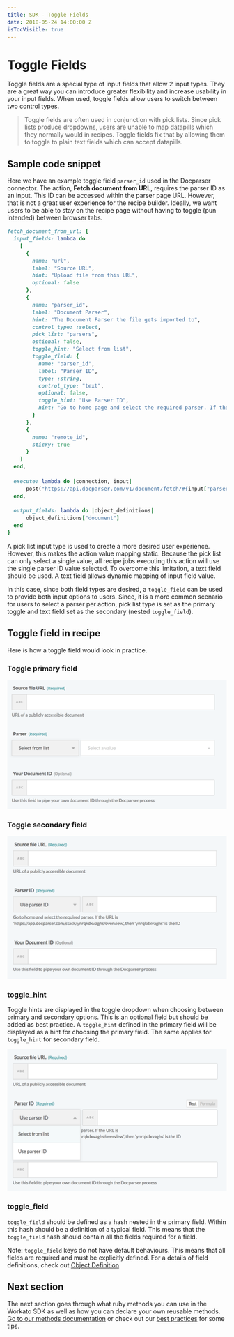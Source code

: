 ```yaml
---
title: SDK - Toggle Fields
date: 2018-05-24 14:00:00 Z
isTocVisible: true
---
```


# Toggle Fields
Toggle fields are a special type of input fields that allow 2 input types. They are a great way you can introduce greater flexibility and increase usability in your input fields. When used, toggle fields allow users to switch between two control types.

> Toggle fields are often used in conjunction with pick lists. Since pick lists produce dropdowns, users are unable to map datapills which they normally would in recipes. Toggle fields fix that by allowing them to toggle to plain text fields which can accept datapills.

## Sample code snippet
Here we have an example toggle field `parser_id` used in the Docparser connector. The action, **Fetch document from URL**, requires the parser ID as an input. This ID can be accessed within the parser page URL. However, that is not a great user experience for the recipe builder. Ideally, we want users to be able to stay on the recipe page without having to toggle (pun intended) between browser tabs.

```ruby
fetch_document_from_url: {
  input_fields: lambda do
    [
      {
        name: "url",
        label: "Source URL",
        hint: "Upload file from this URL",
        optional: false
      },
      {
        name: "parser_id",
        label: "Document Parser",
        hint: "The Document Parser the file gets imported to",
        control_type: :select,
        pick_list: "parsers",
        optional: false,
        toggle_hint: "Select from list",
        toggle_field: {
          name: "parser_id",
          label: "Parser ID",
          type: :string,
          control_type: "text",
          optional: false,
          toggle_hint: "Use Parser ID",
          hint: "Go to home page and select the required parser. If the URL is 'https://app.docparser.com/stack/ynrqkdxvaghs/overview', then 'ynrqkdxvaghs' is the ID"
        }
      },
      {
        name: "remote_id",
        sticky: true
      }
    ]
  end,

  execute: lambda do |connection, input|
      post("https://api.docparser.com/v1/document/fetch/#{input["parser_id"]}?url=#{input["url"]}")
  end,

  output_fields: lambda do |object_definitions|
      object_definitions["document"]
  end
}
```

A pick list input type is used to create a more desired user experience. However, this makes the action value mapping static. Because the pick list can only select a single value, all recipe jobs executing this action will use the single parser ID value selected. To overcome this limitation, a text field should be used. A text field allows dynamic mapping of input field value.

In this case, since both field types are desired, a `toggle_field` can be used to provide both input options to users. Since, it is a more common scenario for users to select a parser per action, pick list type is set as the primary toggle and text field set as the secondary (nested `toggle_field`).

## Toggle field in recipe
Here is how a toggle field would look in practice.

### Toggle primary field
![Toggle primary field](/assets/images/sdk/toggle-primary.png)

### Toggle secondary field
![Toggle secondary field](/assets/images/sdk/toggle-secondary.png)

### toggle_hint
Toggle hints are displayed in the toggle dropdown when choosing between primary and secondary options. This is an optional field but should be added as best practice. A `toggle_hint` defined in the primary field will be displayed as a hint for choosing the primary field. The same applies for `toggle_hint` for secondary field.

![Toggle field hint](/assets/images/sdk/toggle-hint.png)

### toggle_field
`toggle_field` should be defined as a hash nested in the primary field. Within this hash should be a definition of a typical field. This means that the `toggle_field` hash should contain all the fields required for a field.

Note: `toggle_field` keys do not have default behaviours. This means that all fields are required and must be explicitly defined. For a details of field definitions, check out [Object Definition](object-definition.md)

## Next section
The next section goes through what ruby methods you can use in the Workato SDK as well as how you can declare your own reusable methods. [Go to our methods documentation](/developing-connectors/sdk/methods.md) or check out our [best practices](/developing-connectors/sdk/best-practices.md) for some tips.
